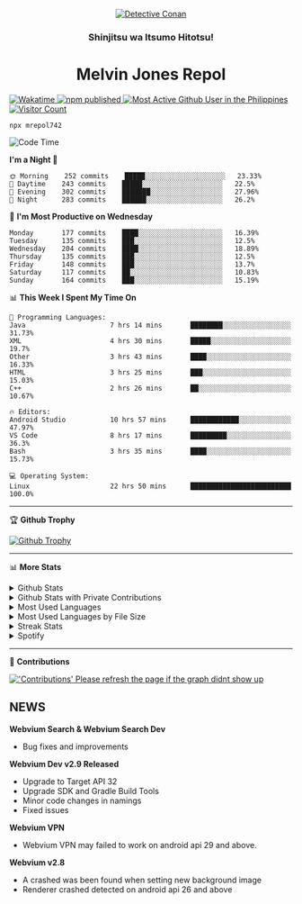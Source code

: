 <p align="center">

<a href="https://mrepol742.github.io">
  <img alt="Detective Conan" src="https://mrepol742-gif-randomizer.vercel.app/api/" /> 
  </a> 
  <h3 align="center">Shinjitsu wa Itsumo Hitotsu!</h3>
  <h1 align="center">Melvin Jones Repol</h1>
  <a href="https://mrepol742.github.io">
   <img alt="Wakatime" src="https://github.com/mrepol742/mrepol742/actions/workflows/README.yml/badge.svg" /> 
  <img alt="npm published" src="https://github.com/mrepol742/mrepol742/actions/workflows/npmjs.yml/badge.svg"/>
    <img alt="Most Active Github User in the Philippines" src="https://enibdhv97zm33sz.m.pipedream.net" /> 
     <img alt="Visitor Count" src="https://visitor-badge.glitch.me/badge?page_id=mrepol742" /> 
  </a>
</p>

~~~
npx mrepol742
~~~

[comment]: <> (This is a automated generated Data from github action workflow)
[comment]: <> (START OF GENERATED DATA)

<!--START_SECTION:waka-->
![Code Time](http://img.shields.io/badge/Code%20Time-0%20secs-blue)

**I'm a Night 🦉** 

```text
🌞 Morning    252 commits    █████░░░░░░░░░░░░░░░░░░░░   23.33% 
🌆 Daytime    243 commits    █████░░░░░░░░░░░░░░░░░░░░   22.5% 
🌃 Evening    302 commits    ███████░░░░░░░░░░░░░░░░░░   27.96% 
🌙 Night      283 commits    ██████░░░░░░░░░░░░░░░░░░░   26.2%

```
📅 **I'm Most Productive on Wednesday** 

```text
Monday       177 commits    ████░░░░░░░░░░░░░░░░░░░░░   16.39% 
Tuesday      135 commits    ███░░░░░░░░░░░░░░░░░░░░░░   12.5% 
Wednesday    204 commits    ████░░░░░░░░░░░░░░░░░░░░░   18.89% 
Thursday     135 commits    ███░░░░░░░░░░░░░░░░░░░░░░   12.5% 
Friday       148 commits    ███░░░░░░░░░░░░░░░░░░░░░░   13.7% 
Saturday     117 commits    ██░░░░░░░░░░░░░░░░░░░░░░░   10.83% 
Sunday       164 commits    ███░░░░░░░░░░░░░░░░░░░░░░   15.19%

```


📊 **This Week I Spent My Time On** 

```text
💬 Programming Languages: 
Java                     7 hrs 14 mins       ████████░░░░░░░░░░░░░░░░░   31.73% 
XML                      4 hrs 30 mins       █████░░░░░░░░░░░░░░░░░░░░   19.7% 
Other                    3 hrs 43 mins       ████░░░░░░░░░░░░░░░░░░░░░   16.33% 
HTML                     3 hrs 25 mins       ███░░░░░░░░░░░░░░░░░░░░░░   15.03% 
C++                      2 hrs 26 mins       ██░░░░░░░░░░░░░░░░░░░░░░░   10.67%

🔥 Editors: 
Android Studio           10 hrs 57 mins      ████████████░░░░░░░░░░░░░   47.97% 
VS Code                  8 hrs 17 mins       █████████░░░░░░░░░░░░░░░░   36.3% 
Bash                     3 hrs 35 mins       ████░░░░░░░░░░░░░░░░░░░░░   15.73%

💻 Operating System: 
Linux                    22 hrs 50 mins      █████████████████████████   100.0%

```


<!--END_SECTION:waka-->

[comment]: <> (END OF GENERATED DATA)

<p>
  
  <hr>

🏆 **Github Trophy**
  
<a href="https://mrepol742.github.io">
<img alt="Github Trophy" src="https://github-profile-trophy.vercel.app/?username=mrepol742&theme=gruvbox">
</a>
</p>

<p>
  
   <hr>

📊 **More Stats**
  
<details>
  <summary>Github Stats</summary>
  <br>
  <a href="https://mrepol742.github.io">
  <img alt="Github Stats" src="https://github-readme-stats.vercel.app/api?username=mrepol742&show_icons=true&count_private=true&theme=gruvbox&include_all_commits=true">
</a>  
  
</details> 
  
  <details>
  <summary>Github Stats with Private Contributions</summary>
  <br>
 <a href="https://mrepol742.github.io">
<img alt="Github Stats with Private Contributions" src="https://mrepol742.github.io/github-stats/generated/overview.svg">
</a>
</details>
  
<details>
  <summary>Most Used Languages</summary>
  <br>
 <a href="https://mrepol742.github.io">
<img alt="Most Used Languages" src="https://github-readme-stats.vercel.app/api/top-langs/?username=mrepol742&layout=compact&include_all_commits=true&&count_private=true&langs_count=20&theme=gruvbox">
</a>
</details>

 <details>
  <summary>Most Used Languages by File Size</summary>
  <br>
 <a href="https://mrepol742.github.io">
<img alt="Most Used Languages by File Size" src="https://mrepol742.github.io/github-stats/generated/languages.svg">
</a>
</details>

<details>
  <summary>Streak Stats</summary>
  <br>
<a href="https://mrepol742.github.io">
<img alt="'Streak Stats' Please refresh the page if the stats didnt show up" src="https://mrepol742-streak-stats.herokuapp.com/?user=mrepol742&theme=gruvbox">
</a>
</p>
</details>
<details>
  <summary>Spotify</summary>
  <br>
<a href="https://mrepol742.github.io">
<img alt="Spotify" src="https://spotify-recently-played-readme.vercel.app/api?user=7xx9e7hwq1qyown0m4ut78pcz&count=10&unique=true">
</a>
</p>
</details>

 <hr>

📜 **Contributions**
  
<a href="https://mrepol742.github.io">
<img alt="'Contributions' Please refresh the page if the graph didnt show up" src="https://mrepol742-activity-graph.herokuapp.com/graph?username=mrepol742&theme=github&hide_border=true">
</a>
</p>


## NEWS
**Webvium Search & Webvium Search Dev**
- Bug fixes and improvements

**Webvium Dev v2.9 Released**
- Upgrade to Target API 32
- Upgrade SDK and Gradle Build Tools
- Minor code changes in namings
- Fixed issues

**Webvium VPN**
- Webvium VPN may failed to work on android api 29 and above.

**Webvium v2.8**
- A crashed was been found when setting new background image
- Renderer crashed detected on android api 26 and above
